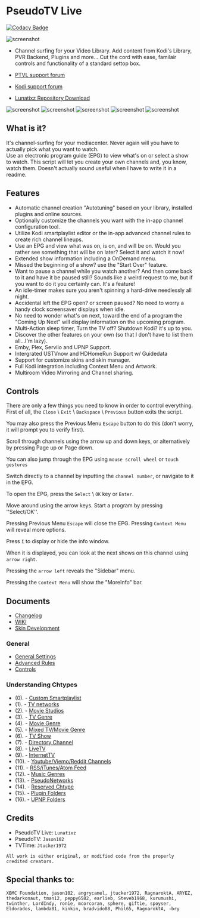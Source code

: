 # PseudoTV Live

[![Codacy Badge](https://api.codacy.com/project/badge/Grade/08d94293d3d8403fb5502c22eddfd32b)](https://www.codacy.com/app/Lunatixz/PseudoTV_Live?utm_source=github.com&utm_medium=referral&utm_content=PseudoTV/PseudoTV_Live&utm_campaign=badger)

![screenshot](https://raw.githubusercontent.com/PseudoTV/PseudoTV_Live/master/icon.png)

- Channel surfing for your Video Library. Add content from Kodi's Library, PVR Backend, Plugins and more... 
  Cut the cord with ease, familair controls and functionality of a standard settop box.
  
- [PTVL support forum](http://pseudotvlive.com/index.php/forum)
- [Kodi support forum](http://forum.kodi.tv/showthread.php?tid=244889)
- [Lunatixz Repository Download](https://github.com/Lunatixz/XBMC_Addons/raw/master/zips/repository.lunatixz/repository.lunatixz-1.0.zip)

![screenshot](https://raw.githubusercontent.com/PseudoTV/PseudoTV_Live/master/fanart.jpg)
![screenshot](https://raw.githubusercontent.com/PseudoTV/PseudoTV_Live/master/resources/skins/Default/screenshot01.png)
![screenshot](https://raw.githubusercontent.com/PseudoTV/PseudoTV_Live/master/resources/skins/Default/screenshot02.png)
![screenshot](https://raw.githubusercontent.com/PseudoTV/PseudoTV_Live/master/resources/skins/Default/screenshot03.png)
![screenshot](https://raw.githubusercontent.com/PseudoTV/PseudoTV_Live/master/resources/skins/Default/screenshot04.png)


## What is it?

It's channel-surfing for your mediacenter.  Never again will you have to actually pick what you want to watch.  
Use an electronic program guide (EPG) to view what's on or select a show to watch.  This script will let you create 
your own channels and, you know, watch them.  Doesn't actually sound useful when I have to write it in a readme.


## Features

- Automatic channel creation "Autotuning" based on your library, installed plugins and online sources.
- Optionally customize the channels you want with the in-app channel configuration tool.
- Utilize Kodi smartplaylist editor or the in-app advanced channel rules to create rich channel lineups.
- Use an EPG and view what was on, is on, and will be on.  Would you rather see something that will be on later? Select it and watch it now!
- Extended show information including a OnDemand menu.
- Missed the beginning of a show? use the "Start Over" feature.
- Want to pause a channel while you watch another?  And then come back to it and have it be paused still?  Sounds like a weird request to me, but if you want to do it you certainly can.  It's a feature!
- An idle-timer makes sure you aren't spinning a hard-drive needlessly all night.
- Accidental left the EPG open? or screen paused? No need to worry a handy clock screensaver displays when idle.
- No need to wonder what's on next, toward the end of a program the "Coming Up Next" will display information on the upcoming program.
- Multi-Action sleep timer, Turn the TV off? Shutdown Kodi? it's up to you.
- Discover the other features on your own (so that I don't have to list them all...I'm lazy).
- Emby, Plex, Serviio and UPNP Support.
- Intergrated USTVnow and HDHomeRun Support w/ Guidedata
- Support for customize skins and skin manager.
- Full Kodi integration including Context Menu and Artwork.
- Multiroom Video Mirroring and Channel sharing.


## Controls

There are only a few things you need to know in order to control everything. First of all, the ``Close`` \ ``Exit`` \ ``Backspace`` \ ``Previous`` button exits the script.  

You may also press the Previous Menu ``Escape`` button to do this (don't worry, it will prompt you to verify first).  

Scroll through channels using the arrow up and down keys, or alternatively by pressing Page up or Page down. 

You can also jump through the EPG using ``mouse scroll wheel`` or ``touch gestures``

Switch directly to a channel by inputting the ``channel number``, or navigate to it in the EPG.

To open the EPG, press the ``Select`` \ ``OK`` key or ``Enter``. 

Move around using the arrow keys. Start a program by pressing ''Select/OK''.  

Pressing Previous Menu ``Escape`` will close the EPG. Pressing ``Context Menu`` will reveal more options. 

Press ``I`` to display or hide the info window. 

When it is displayed, you can look at the next shows on this channel using ``arrow right``. 

Pressing the ``arrow left`` reveals the "Sidebar" menu.

Pressing the ``Context Menu`` will show the "MoreInfo" bar.


## Documents
 
- [Changelog](https://github.com/PseudoTV/PseudoTV_Live/blob/master/changelog.txt)
- [WIKI](https://github.com/PseudoTV/PseudoTV_Live/wiki)
- [Skin Development](https://github.com/PseudoTV/PseudoTV_Live/wiki/Developing-a-PseudoTV-Live-Skin)


### General

- [General Settings](https://raw.githubusercontent.com/PseudoTV/PseudoTV_Live/master/resources/help/help_settings)
- [Advanced Rules](https://raw.githubusercontent.com/PseudoTV/PseudoTV_Live/master/resources/help/help_rules)
- [Controls](https://raw.githubusercontent.com/PseudoTV/PseudoTV_Live/master/resources/help/help_controls)


### Understanding Chtypes

-  (0). - [Custom Smartplaylist](https://raw.githubusercontent.com/PseudoTV/PseudoTV_Live/master/resources/help/help_custom%20playlist)
-  (1). - [TV networks](https://raw.githubusercontent.com/PseudoTV/PseudoTV_Live/master/resources/help/help_tv%20network)
-  (2). - [Movie Studios](https://raw.githubusercontent.com/PseudoTV/PseudoTV_Live/master/resources/help/help_movie%20studio)
-  (3). - [TV Genre](https://raw.githubusercontent.com/PseudoTV/PseudoTV_Live/master/resources/help/help_tv%20genre)
-  (4). - [Movie Genre](https://raw.githubusercontent.com/PseudoTV/PseudoTV_Live/master/resources/help/help_movie%20genre)
-  (5). - [Mixed TV/Movie Genre](https://raw.githubusercontent.com/PseudoTV/PseudoTV_Live/master/resources/help/help_mixed%20genre)
-  (6). - [TV Show](https://raw.githubusercontent.com/PseudoTV/PseudoTV_Live/master/resources/help/help_tv%20show)
-  (7). - [Directory Channel](https://raw.githubusercontent.com/PseudoTV/PseudoTV_Live/master/resources/help/help_directory)
-  (8). - [LiveTV](https://raw.githubusercontent.com/PseudoTV/PseudoTV_Live/master/resources/help/help_livetv)
-  (9). - [InternetTV](https://raw.githubusercontent.com/PseudoTV/PseudoTV_Live/master/resources/help/help_internettv)
- (10). - [Youtube/Viemo/Reddit Channels](https://raw.githubusercontent.com/PseudoTV/PseudoTV_Live/master/resources/help/help_youtube)
- (11). - [RSS/iTunes/Atom Feed](https://raw.githubusercontent.com/PseudoTV/PseudoTV_Live/master/resources/help/help_rss)
- (12). - [Music Genres](https://raw.githubusercontent.com/PseudoTV/PseudoTV_Live/master/resources/help/help_music%20genre)
- (13). - [PseudoNetworks](https://raw.githubusercontent.com/PseudoTV/PseudoTV_Live/master/resources/help/help_pseudonetwork)
- (14). - [Reserved Chtype](https://raw.githubusercontent.com/PseudoTV/PseudoTV_Live/master/resources/help/help_extras)
- (15). - [Plugin Folders](https://raw.githubusercontent.com/PseudoTV/PseudoTV_Live/master/resources/help/help_plugin)
- (16). - [UPNP Folders](https://raw.githubusercontent.com/PseudoTV/PseudoTV_Live/master/resources/help/help_upnp)


## Credits

- PseudoTV Live: ``Lunatixz``
- PseudoTV: ``Jason102``
- TVTime: ``Jtucker1972``

``All work is either original, or modified code from the properly credited creators.``


## Special thanks to:

``XBMC Foundation, jason102, angrycamel, jtucker1972, RagnaroktA, ARYEZ, thedarkonaut, tman12, peppy6582, earlieb, Steveb1968, kurumushi, twinther, LordIndy, ronie, mcorcoran, sphere, giftie, spoyser, Eldorados, lambda81, kinkin, bradvido88, Phil65, RagnaroktA, -bry``